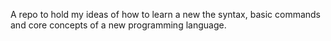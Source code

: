 A repo to hold my ideas of how to learn a new the syntax, basic commands and core concepts of a new programming language.
